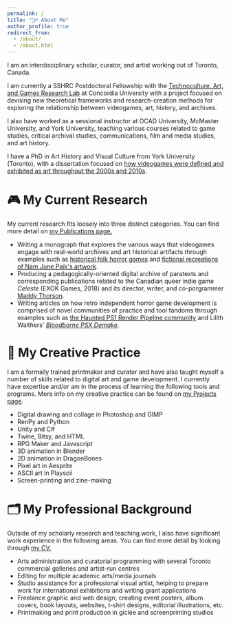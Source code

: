 ```yaml
---
permalink: /
title: "👱‍♂️ About Me"
author_profile: true
redirect_from: 
  - /about/
  - /about.html
---
```


I am an interdisciplinary scholar, curator, and artist working out of Toronto, Canada. 

I am currently a SSHRC Postdoctoral Fellowship with the [Technoculture, Art, and Games Research Lab](https://tag.hexagram.ca/) at Concordia University with a project focused on devising new theoretical frameworks and research-creation methods for exploring the relationship between videogames, art, history, and archives. 

I also have worked as a sessional instructor at OCAD University, McMaster University, and York University, teaching various courses related to game studies, critical archival studies, communications, film and media studies, and art history.

I have a PhD in Art History and Visual Culture from York University (Toronto), with a dissertation focused on [how videogames were defined and exhibited as art throughout the 2000s and 2010s](https://yorkspace.library.yorku.ca/server/api/core/bitstreams/79982f61-383e-4dd8-b02f-02d349f093c3/content). 

🎮 My Current Research
======
My current research fits loosely into three distinct categories. You can find more detail on [my Publications page.](https://arbailey2297.github.io/publications/)
* Writing a monograph that explores the various ways that videogames engage with real-world archives and art historical artifacts through examples such as [historical folk horror games](https://arbailey2297.github.io/publication/devious-archive) and [fictional recreations of Nam June Paik's artwork](https://arbailey2297.github.io/publication/half-light-histories).
* Producing a pedagogically-oriented digital archive of paratexts and corresponding publications related to the Canadian queer indie game <i>Celeste</i> (EXOK Games, 2018) and its director, writer, and co-porgrammer [Maddy Thorson](https://en.wikipedia.org/wiki/Maddy_Thorson).
* Writing articles on how retro independent horror game development is comprised of novel communities of practice and tool fandoms through examples such as [the Haunted PS1 Render Pipeline community](https://arbailey2297.github.io/publication/ghastly-graphics) and Lilith Walthers' [<i>Bloodborne PSX Demake</i>](https://arbailey2297.github.io/publication/bloodborne-psx).


🎨 My Creative Practice
======
I am a formally trained printmaker and curator and have also taught myself a number of skills related to digital art and game development. I currently have expertise and/or am in the process of learning the following tools and programs. More info on my creative practice can be found on [my Projects page](https://arbailey2297.github.io/projects/).
* Digital drawing and collage in Photoshop and GIMP
* RenPy and Python
* Unity and C#
* Twine, Bitsy, and HTML
* RPG Maker and Javascript
* 3D animation in Blender
* 2D animation in DragonBones
* Pixel art in Aesprite
* ASCII art in Playscii
* Screen-printing and zine-making

🗂️ My Professional Background
======
Outside of my scholarly research and teaching work, I also have significant work experience in the following areas. You can find more detail by looking through [my CV.](https://arbailey2297.github.io/files/CV-Nov-2024.pdf)
* Arts administration and curatorial programming with several Toronto commercial galleries and artist-run centres
* Editing for multiple academic arts/media journals
* Studio assistance for a professional visual artist, helping to prepare work for international exhibitions and writing grant applications
* Freelance graphic and web design, creating event posters, album covers, book layouts, websites, t-shirt designs, editorial illustrations, etc.
* Printmaking and print production in giclée and screenprinting studios


